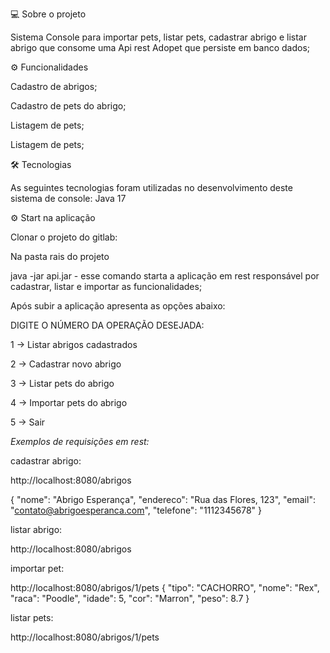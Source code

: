 💻 Sobre o projeto

Sistema Console para importar pets, listar pets, cadastrar abrigo e listar abrigo que consome uma Api rest Adopet que persiste em banco dados;

⚙️ Funcionalidades

Cadastro de abrigos;

Cadastro de pets do abrigo;

Listagem de pets;

Listagem de pets;

🛠 Tecnologias

As seguintes tecnologias foram utilizadas no desenvolvimento deste sistema de console:
Java 17

⚙️ Start na aplicação

Clonar o projeto do gitlab:

Na pasta rais do projeto

java -jar api.jar - esse comando starta a aplicação em rest responsável por cadastrar, listar e importar as funcionalidades;

Após subir a aplicação apresenta as opções abaixo:

DIGITE O NÚMERO DA OPERAÇÃO DESEJADA:

1 -> Listar abrigos cadastrados

2 -> Cadastrar novo abrigo

3 -> Listar pets do abrigo

4 -> Importar pets do abrigo

5 -> Sair

*Exemplos de requisições em rest:*

cadastrar abrigo:

http://localhost:8080/abrigos

{
  "nome": "Abrigo Esperança",
  "endereco": "Rua das Flores, 123",
  "email": "contato@abrigoesperanca.com",
  "telefone": "1112345678"
}

listar abrigo:

http://localhost:8080/abrigos

importar pet:

http://localhost:8080/abrigos/1/pets
{
  "tipo": "CACHORRO",
  "nome": "Rex",
  "raca": "Poodle",
  "idade": 5,
	"cor": "Marron",
	"peso": 8.7
}

listar pets:

http://localhost:8080/abrigos/1/pets



